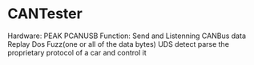 # CANTester
Hardware: PEAK PCANUSB
Function: Send and Listenning CANBus data
          Replay
          Dos
          Fuzz(one or all of the data bytes)
          UDS detect
          parse the proprietary protocol of a car and control it
